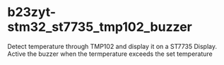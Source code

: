 # b23zyt-stm32_st7735_tmp102_buzzer
Detect temperature through TMP102 and display it on a ST7735 Display. Active the buzzer when the termperature exceeds the set temperature
